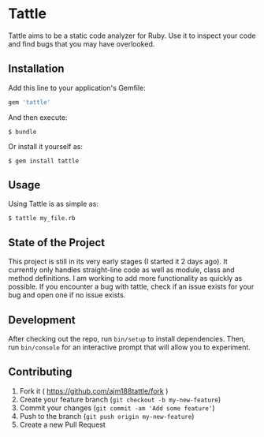 # Tattle

Tattle aims to be a static code analyzer for Ruby. Use it to inspect your code and find bugs that you may have overlooked.

## Installation

Add this line to your application's Gemfile:

```ruby
gem 'tattle'
```

And then execute:

    $ bundle

Or install it yourself as:

    $ gem install tattle

## Usage

Using Tattle is as simple as:

    $ tattle my_file.rb

## State of the Project

This project is still in its very early stages (I started it 2 days ago). It currently only handles straight-line code as well as
module, class and method definitions. I am working to add more functionality as quickly as possible. If you encounter a bug with
tattle, check if an issue exists for your bug and open one if no issue exists.

## Development

After checking out the repo, run `bin/setup` to install dependencies. Then, run `bin/console` for an interactive prompt that will allow you to experiment. 

## Contributing

1. Fork it ( https://github.com/ajm188tattle/fork )
2. Create your feature branch (`git checkout -b my-new-feature`)
3. Commit your changes (`git commit -am 'Add some feature'`)
4. Push to the branch (`git push origin my-new-feature`)
5. Create a new Pull Request

